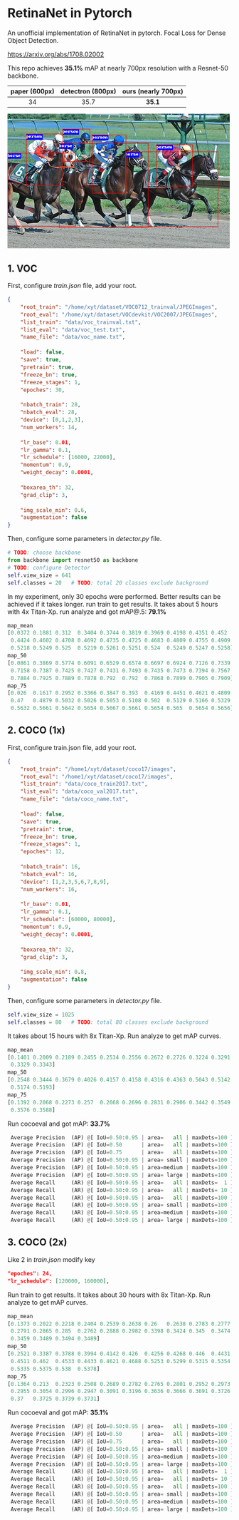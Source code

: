 # RetinaNet in Pytorch

An unofficial implementation of RetinaNet in pytorch. 
Focal Loss for Dense Object Detection.

https://arxiv.org/abs/1708.02002

This repo achieves **35.1%** mAP at nearly 700px resolution with a Resnet-50 backbone. 

| paper (600px) | detectron (800px) | ours (nearly 700px) |
| :--: | :---------: | :--: |
| 34 | 35.7 | **35.1** |

![](images/pred_demo_anthor.bmp)



## 1. VOC

First, configure *train.json* file, add your root. 

```json
{
    "root_train": "/home/xyt/dataset/VOC0712_trainval/JPEGImages",
    "root_eval": "/home/xyt/dataset/VOCdevkit/VOC2007/JPEGImages",
    "list_train": "data/voc_trainval.txt",
    "list_eval": "data/voc_test.txt",
    "name_file": "data/voc_name.txt",

    "load": false,
    "save": true,
    "pretrain": true,
    "freeze_bn": true,
    "freeze_stages": 1,
    "epoches": 30,

    "nbatch_train": 28,
    "nbatch_eval": 28,
    "device": [0,1,2,3],
    "num_workers": 14,

    "lr_base": 0.01,
    "lr_gamma": 0.1,
    "lr_schedule": [16000, 22000],
    "momentum": 0.9,
    "weight_decay": 0.0001,

    "boxarea_th": 32,
    "grad_clip": 3,

    "img_scale_min": 0.6,
    "augmentation": false
}
```

Then, configure some parameters in *detector.py* file.

```python
# TODO: choose backbone
from backbone import resnet50 as backbone
# TODO: configure Detector
self.view_size = 641
self.classes = 20   # TODO: total 20 classes exclude background
```

In my experiment, only 30 epochs were performed. Better results can be achieved if it takes longer.
run train to get results. It takes about 5 hours with 4x Titan-Xp. 
run analyze and got mAP@.5: **79.1%**

```python
map_mean
[0.0372 0.1881 0.312  0.3404 0.3744 0.3819 0.3969 0.4198 0.4351 0.452
 0.4424 0.4602 0.4708 0.4692 0.4735 0.4725 0.4683 0.4809 0.4755 0.4909
 0.5218 0.5249 0.525  0.5219 0.5261 0.5251 0.524  0.5249 0.5247 0.5258]
map_50
[0.0861 0.3869 0.5774 0.6091 0.6529 0.6574 0.6697 0.6924 0.7126 0.7339
 0.7158 0.7387 0.7425 0.7427 0.7431 0.7493 0.7435 0.7473 0.7394 0.7567
 0.7884 0.7925 0.7889 0.7878 0.792  0.792  0.7868 0.7899 0.7905 0.7909]
map_75
[0.026  0.1617 0.2952 0.3366 0.3847 0.393  0.4169 0.4451 0.4621 0.4809
 0.47   0.4879 0.5032 0.5026 0.5053 0.5108 0.502  0.5129 0.5166 0.5329
 0.5632 0.5661 0.5642 0.5654 0.5667 0.5661 0.5654 0.565  0.5654 0.5656]
```



## 2. COCO (1x)

First, configure train.json file, add your root. 

```json
{
    "root_train": "/home1/xyt/dataset/coco17/images",
    "root_eval": "/home1/xyt/dataset/coco17/images",
    "list_train": "data/coco_train2017.txt",
    "list_eval": "data/coco_val2017.txt",
    "name_file": "data/coco_name.txt",

    "load": false,
    "save": true,
    "pretrain": true,
    "freeze_bn": true,
    "freeze_stages": 1,
    "epoches": 12,

    "nbatch_train": 16,
    "nbatch_eval": 16,
    "device": [1,2,3,5,6,7,8,9],
    "num_workers": 16,

    "lr_base": 0.01,
    "lr_gamma": 0.1,
    "lr_schedule": [60000, 80000],
    "momentum": 0.9,
    "weight_decay": 0.0001,

    "boxarea_th": 32,
    "grad_clip": 3,

    "img_scale_min": 0.8,
    "augmentation": false
}
```

Then, configure some parameters in *detector.py* file.

```python
self.view_size = 1025
self.classes = 80   # TODO: total 80 classes exclude background
```

It takes about 15 hours with 8x Titan-Xp.  Run analyze to get mAP curves.

```python
map_mean
[0.1401 0.2009 0.2189 0.2455 0.2534 0.2556 0.2672 0.2726 0.3224 0.3291
 0.3329 0.3343]
map_50
[0.2548 0.3444 0.3679 0.4026 0.4157 0.4158 0.4316 0.4363 0.5043 0.5142
 0.5174 0.5193]
map_75
[0.1392 0.2068 0.2273 0.257  0.2668 0.2696 0.2831 0.2906 0.3442 0.3549
 0.3576 0.3588]
```

Run cocoeval and got mAP: **33.7%**

```python
 Average Precision  (AP) @[ IoU=0.50:0.95 | area=   all | maxDets=100 ] = 0.337
 Average Precision  (AP) @[ IoU=0.50      | area=   all | maxDets=100 ] = 0.524
 Average Precision  (AP) @[ IoU=0.75      | area=   all | maxDets=100 ] = 0.361
 Average Precision  (AP) @[ IoU=0.50:0.95 | area= small | maxDets=100 ] = 0.178
 Average Precision  (AP) @[ IoU=0.50:0.95 | area=medium | maxDets=100 ] = 0.370
 Average Precision  (AP) @[ IoU=0.50:0.95 | area= large | maxDets=100 ] = 0.445
 Average Recall     (AR) @[ IoU=0.50:0.95 | area=   all | maxDets=  1 ] = 0.277
 Average Recall     (AR) @[ IoU=0.50:0.95 | area=   all | maxDets= 10 ] = 0.432
 Average Recall     (AR) @[ IoU=0.50:0.95 | area=   all | maxDets=100 ] = 0.462
 Average Recall     (AR) @[ IoU=0.50:0.95 | area= small | maxDets=100 ] = 0.275
 Average Recall     (AR) @[ IoU=0.50:0.95 | area=medium | maxDets=100 ] = 0.501
 Average Recall     (AR) @[ IoU=0.50:0.95 | area= large | maxDets=100 ] = 0.583
```



## 3. COCO (2x)

Like 2 in *train.json* modify key

```json
"epoches": 24,
"lr_schedule": [120000, 160000],
```

Run train to get results. It takes about 30 hours with 8x Titan-Xp. Run analyze to get mAP curves.

```python
map_mean
[0.1373 0.2022 0.2218 0.2404 0.2539 0.2638 0.26   0.2638 0.2783 0.2777
 0.2791 0.2865 0.285  0.2762 0.2888 0.2982 0.3398 0.3424 0.345  0.3474
 0.3459 0.3489 0.3494 0.3489]
map_50
[0.2521 0.3387 0.3788 0.3994 0.4142 0.426  0.4256 0.4268 0.446  0.4431
 0.4511 0.462  0.4533 0.4433 0.4621 0.4688 0.5253 0.5299 0.5315 0.5354
 0.5335 0.5375 0.538  0.5378]
map_75
[0.1364 0.213  0.2323 0.2508 0.2689 0.2782 0.2765 0.2801 0.2952 0.2973
 0.2955 0.3054 0.2996 0.2947 0.3091 0.3196 0.3636 0.3666 0.3691 0.3726
 0.37   0.3725 0.3739 0.3731]
```

Run cocoeval and got mAP: **35.1%**

```python
 Average Precision  (AP) @[ IoU=0.50:0.95 | area=   all | maxDets=100 ] = 0.351
 Average Precision  (AP) @[ IoU=0.50      | area=   all | maxDets=100 ] = 0.541
 Average Precision  (AP) @[ IoU=0.75      | area=   all | maxDets=100 ] = 0.374
 Average Precision  (AP) @[ IoU=0.50:0.95 | area= small | maxDets=100 ] = 0.189
 Average Precision  (AP) @[ IoU=0.50:0.95 | area=medium | maxDets=100 ] = 0.385
 Average Precision  (AP) @[ IoU=0.50:0.95 | area= large | maxDets=100 ] = 0.464
 Average Recall     (AR) @[ IoU=0.50:0.95 | area=   all | maxDets=  1 ] = 0.288
 Average Recall     (AR) @[ IoU=0.50:0.95 | area=   all | maxDets= 10 ] = 0.445
 Average Recall     (AR) @[ IoU=0.50:0.95 | area=   all | maxDets=100 ] = 0.474
 Average Recall     (AR) @[ IoU=0.50:0.95 | area= small | maxDets=100 ] = 0.291
 Average Recall     (AR) @[ IoU=0.50:0.95 | area=medium | maxDets=100 ] = 0.519
 Average Recall     (AR) @[ IoU=0.50:0.95 | area= large | maxDets=100 ] = 0.598
```

